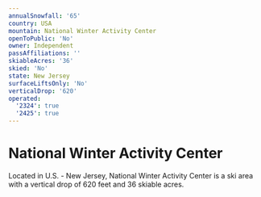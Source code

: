```yaml
---
annualSnowfall: '65'
country: USA
mountain: National Winter Activity Center
openToPublic: 'No'
owner: Independent
passAffiliations: ''
skiableAcres: '36'
skied: 'No'
state: New Jersey
surfaceLiftsOnly: 'No'
verticalDrop: '620'
operated:
  '2324': true
  '2425': true
---
```



# National Winter Activity Center

Located in U.S. - New Jersey, National Winter Activity Center is a ski area with a vertical drop of 620 feet and 36 skiable acres.
